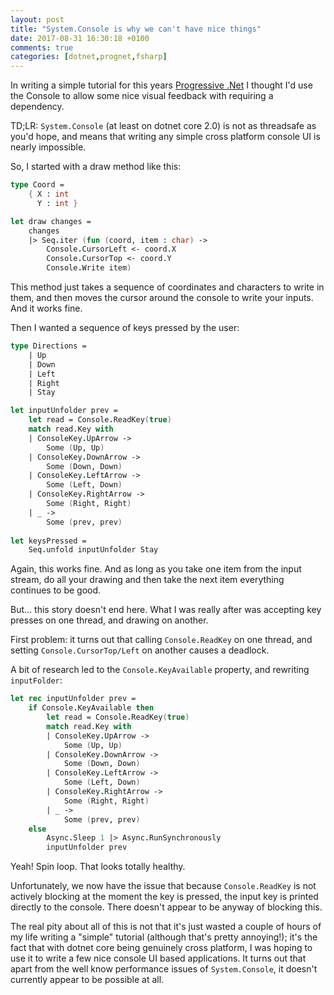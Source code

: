 ```yaml
---
layout: post
title: "System.Console is why we can't have nice things"
date: 2017-08-31 16:30:18 +0100
comments: true
categories: [dotnet,prognet,fsharp]
---
```

In writing a simple tutorial for this years [Progressive .Net](https://skillsmatter.com/conferences/8268-progressive-dot-net-2017#program) I thought I'd use the Console to allow some nice visual feedback with requiring a dependency.

TD;LR: ```System.Console``` (at least on dotnet core 2.0) is not as threadsafe as you'd hope, and means that writing any simple cross platform console UI is nearly impossible.

<!-- more -->

So, I started with a draw method like this:

``` fsharp
type Coord =
    { X : int
      Y : int }

let draw changes =
    changes
    |> Seq.iter (fun (coord, item : char) ->
        Console.CursorLeft <- coord.X
        Console.CursorTop <- coord.Y
        Console.Write item)
```

This method just takes a sequence of coordinates and characters to write in them, and then moves the cursor around the console to write your inputs. And it works fine.

Then I wanted a sequence of keys pressed by the user:

``` fsharp
type Directions =
    | Up
    | Down
    | Left
    | Right
    | Stay

let inputUnfolder prev =
    let read = Console.ReadKey(true)
    match read.Key with
    | ConsoleKey.UpArrow ->
        Some (Up, Up)
    | ConsoleKey.DownArrow ->
        Some (Down, Down)
    | ConsoleKey.LeftArrow ->
        Some (Left, Down)
    | ConsoleKey.RightArrow ->
        Some (Right, Right)
    | _ ->
        Some (prev, prev)
        
let keysPressed =
    Seq.unfold inputUnfolder Stay
```

Again, this works fine. And as long as you take one item from the input stream, do all your drawing and then take the next item everything continues to be good.

But... this story doesn't end here. What I was really after was accepting key presses on one thread, and drawing on another.

First problem: it turns out that calling ```Console.ReadKey``` on one thread, and setting ```Console.CursorTop/Left``` on another causes a deadlock.

A bit of research led to the ```Console.KeyAvailable``` property, and rewriting ```inputFolder```:

``` fsharp
let rec inputUnfolder prev =
    if Console.KeyAvailable then
        let read = Console.ReadKey(true)
        match read.Key with
        | ConsoleKey.UpArrow ->
            Some (Up, Up)
        | ConsoleKey.DownArrow ->
            Some (Down, Down)
        | ConsoleKey.LeftArrow ->
            Some (Left, Down)
        | ConsoleKey.RightArrow ->
            Some (Right, Right)
        | _ ->
            Some (prev, prev)
    else
        Async.Sleep 1 |> Async.RunSynchronously
        inputUnfolder prev
```

Yeah! Spin loop. That looks totally healthy.

Unfortunately, we now have the issue that because ```Console.ReadKey``` is not actively blocking at the moment the key is pressed, the input key is printed directly to the console. There doesn't appear to be anyway of blocking this.

The real pity about all of this is not that it's just wasted a couple of hours of my life writing a "simple" tutorial (although that's pretty annoying!); it's the fact that with dotnet core being genuinely cross platform, I was hoping to use it to write a few nice console UI based applications. It turns out that apart from the well know performance issues of ```System.Console```, it doesn't currently appear to be possible at all.
